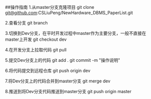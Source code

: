 ##操作指南
1.从master分支克隆项目
git clone git@github.com:CSLiuPeng/NewHardware_DBMS_PaperList.git

2.查看分支
git branch

3.切换到Dev分支，在平时开发过程中master作为主要分支，一般不直接在master上开发
git checkout dev

4.在开发分支上拉取代码
git pull

5.提交Dev分支上的代码
git add .
git commit -m "操作说明"

6.将代码提交到远程仓库
git push origin dev

7.将Dev分支上的代码合并到master分支
git merge dev

8.推送到将Dev分支代码推送到master分支
git push origin master